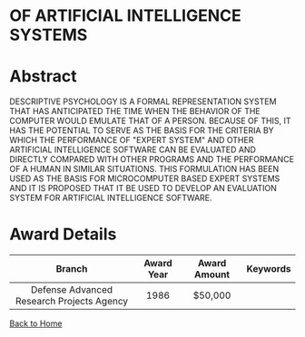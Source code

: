 
OF ARTIFICIAL INTELLIGENCE SYSTEMS
==================================

# Abstract


DESCRIPTIVE PSYCHOLOGY IS A FORMAL REPRESENTATION SYSTEM THAT HAS ANTICIPATED THE TIME WHEN THE BEHAVIOR OF THE COMPUTER WOULD EMULATE THAT OF A PERSON. BECAUSE OF THIS, IT HAS THE POTENTIAL TO SERVE AS THE BASIS FOR THE CRITERIA BY WHICH THE PERFORMANCE OF &quot;EXPERT SYSTEM&quot; AND OTHER ARTIFICIAL INTELLIGENCE SOFTWARE CAN BE EVALUATED AND DIRECTLY COMPARED WITH OTHER PROGRAMS AND THE PERFORMANCE OF A HUMAN IN SIMILAR SITUATIONS. THIS FORMULATION HAS BEEN USED AS THE BASIS FOR MICROCOMPUTER BASED EXPERT SYSTEMS AND IT IS PROPOSED THAT IT BE USED TO DEVELOP AN EVALUATION SYSTEM FOR ARTIFICIAL INTELLIGENCE SOFTWARE.  

# Award Details

|Branch|Award Year|Award Amount|Keywords|
| :---: | :---: | :---: | :---: |
|Defense Advanced Research Projects Agency|1986|$50,000||
  
  


[Back to Home](https://github.com/chrischow/dod_sbir_awards)